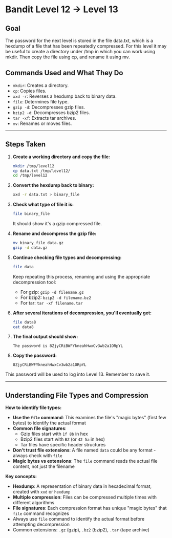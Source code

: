 # Bandit Level 12 → Level 13
## Goal
The password for the next level is stored in the file data.txt, which is a hexdump of a file that has been repeatedly compressed. For this level it may be useful to create a directory under /tmp in which you can work using mkdir. Then copy the file using cp, and rename it using mv.

## Commands Used and What They Do
- `mkdir`: Creates a directory.
- `cp`: Copies files.
- `xxd -r`: Reverses a hexdump back to binary data.
- `file`: Determines file type.
- `gzip -d`: Decompresses gzip files.
- `bzip2 -d`: Decompresses bzip2 files.
- `tar -xf`: Extracts tar archives.
- `mv`: Renames or moves files.
---
## Steps Taken
1. **Create a working directory and copy the file:**
   ```bash
   mkdir /tmp/level12
   cp data.txt /tmp/level12/
   cd /tmp/level12
   ```

2. **Convert the hexdump back to binary:**
   ```bash
   xxd -r data.txt > binary_file
   ```

3. **Check what type of file it is:**
   ```bash
   file binary_file
   ```
   It should show it's a gzip compressed file.

4. **Rename and decompress the gzip file:**
   ```bash
   mv binary_file data.gz
   gzip -d data.gz
   ```

5. **Continue checking file types and decompressing:**
   ```bash
   file data
   ```
   Keep repeating this process, renaming and using the appropriate decompression tool:
   - For gzip: `gzip -d filename.gz`
   - For bzip2: `bzip2 -d filename.bz2` 
   - For tar: `tar -xf filename.tar`

6. **After several iterations of decompression, you'll eventually get:**
   ```bash
   file data8
   cat data8
   ```

7. **The final output should show:**
   ```
   The password is 8ZjyCRiBWFYkneahHwxCv3wb2a1ORpYL
   ```

8. **Copy the password:**
   ```
   8ZjyCRiBWFYkneahHwxCv3wb2a1ORpYL
   ```

This password will be used to log into Level 13. Remember to save it.

---
## Understanding File Types and Compression
**How to identify file types:**
- **Use the `file` command**: This examines the file's "magic bytes" (first few bytes) to identify the actual format
- **Common file signatures**:
  - Gzip files start with `1f 8b` in hex
  - Bzip2 files start with `BZ` (or `42 5a` in hex)
  - Tar files have specific header structures
- **Don't trust file extensions**: A file named `data` could be any format - always check with `file`
- **Magic bytes vs extensions**: The `file` command reads the actual file content, not just the filename

**Key concepts:**
- **Hexdump**: A representation of binary data in hexadecimal format, created with `xxd` or `hexdump`
- **Multiple compression**: Files can be compressed multiple times with different algorithms
- **File signatures**: Each compression format has unique "magic bytes" that `file` command recognizes
- Always use `file` command to identify the actual format before attempting decompression
- Common extensions: `.gz` (gzip), `.bz2` (bzip2), `.tar` (tape archive)

